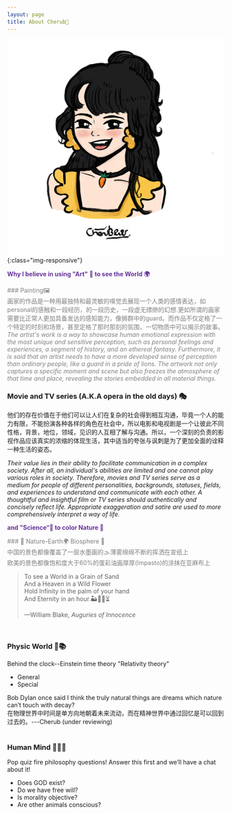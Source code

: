 ```yaml
---
layout: page
title: About Cherub🥕
---
```


![cherub](/illustrations/cherub.png){:class="img-responsive"}
<p style="text-align:left;color:rebeccapurple;font-size:100%;">
<strong>Why I believe in using "Art" 🎨 to see the World 🌍</strong> <br>
</p>
<p style="text-align:left;color:gray;font-size:100%;">
### Painting🖼️<br>
画家的作品是一种用最独特和最灵敏的嗅觉去展现一个人类的感情表达，如personal的感触和一段经历，的一段历史，一段虚无缥缈的幻想.更如所谓的画家需要比正常人更加具备发达的感知能力，像狮群中的guard。而作品不仅定格了一个特定的时刻和场景，甚至定格了那时那刻的氛围，一切物质中可以揭示的故事。<br>
<em>The artist's work is a way to showcase human emotional expression with the most unique and sensitive perception, such as personal feelings and experiences, a segment of history, and an ethereal fantasy. Furthermore, it is said that an artist needs to have a more developed sense of perception than ordinary people, like a guard in a pride of lions. The artwork not only captures a specific moment and scene but also freezes the atmosphere of that time and place, revealing the stories embedded in all material things.</em><br>

### Movie and TV series (A.K.A opera in the old days) 🎭<br>
他们的存在价值在于他们可以让人们在复杂的社会得到相互沟通，毕竟一个人的能力有限，不能扮演各种各样的角色在社会中，所以电影和电视剧是一个让彼此不同性格，背景，地位，领域，见识的人互相了解与沟通。所以，一个深刻的负责的影视作品应该真实的浓缩的体现生活，其中适当的夸张与讽刺是为了更加全面的诠释一种生活的姿态。<br>

<em>Their value lies in their ability to facilitate communication in a complex society. After all, an individual's abilities are limited and one cannot play various roles in society. Therefore, movies and TV series serve as a medium for people of different personalities, backgrounds, statuses, fields, and experiences to understand and communicate with each other. A thoughtful and insightful film or TV series should authentically and concisely reflect life. Appropriate exaggeration and satire are used to more comprehensively interpret a way of life.</em><br>

</p>
<p style="text-align:left;color:rebeccapurple;font-size:100%;">
<strong>and "Science“🧬 to color Nature 🌌 </strong><br>
</p>
<p style="text-align:left;color:gray;font-size:100%;">
### 🌄 Nature-Earth🌍 Biosphere 🌊<br>
中国的景色都像覆盖了一层水墨画的🌫️薄雾绵绵不断的挥洒在宣纸上<br>
欧美的景色都像饱和度大于60%的蛋彩油画厚厚(Impasto)的涂抹在亚麻布上<br>
<blockquote cite="https://www.poetryfoundation.org/poems/43650/auguries-of-innocence">
  <p>To see a World in a Grain of Sand <br>
  And a Heaven in a Wild Flower<br>
  Hold Infinity in the palm of your hand<br>
  And Eternity in an hour.🏜️🌻🪬⏳<br>
  </p>
  <footer>—William Blake, <cite>Auguries of Innocence</cite></footer>
</blockquote><br>

### Physic World 🌠📚 <br>
Behind the clock--Einstein time theory "Relativity theory" <br>

* General<br> 
* Special<br>  

<div class="message"> 
Bob Dylan once said I think the truly natural things are dreams which nature can’t touch with decay?<br>
在物理世界中时间是单方向地朝着未来流动，而在精神世界中通过回忆是可以回到过去的。---Cherub (under reviewing)</div><br>

### Human Mind 🧠💭🤯<br>
Pop quiz fire philosophy questions! Answer this first and we’ll have a chat about it!
* Does GOD exist?
* Do we have free will?
* Is morality objective?
* Are other animals conscious?
</p>

